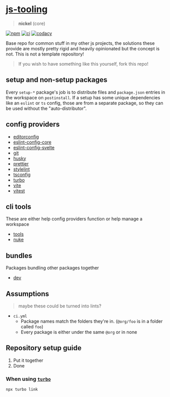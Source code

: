 # [js-tooling](https://github.com/AlexAegis/js-tooling)

> **nickel** (core)

[![npm](https://img.shields.io/npm/v/@alexaegis/ts/latest)](https://www.npmjs.com/package/@alexaegis/ts)
[![ci](https://github.com/AlexAegis/js-tooling/actions/workflows/ci.yml/badge.svg)](https://github.com/AlexAegis/js-tooling/actions/workflows/ci.yml)
[![codacy](https://app.codacy.com/project/badge/Grade/7939332dc9454dc1b0529e720ff902e6)](https://www.codacy.com/gh/AlexAegis/js-tooling/dashboard?utm_source=github.com&utm_medium=referral&utm_content=AlexAegis/js-tooling&utm_campaign=Badge_Grade)

Base repo for common stuff in my other js projects, the solutions these provide
are mostly pretty rigid and heavily opinionated but the concept is not. This is
not a template repository!

> If you wish to have something like this yourself, fork this repo!

## setup and non-setup packages

Every `setup-*` package's job is to distribute files and `package.json` entries
in the workspace on `postinstall`. If a setup has some unique dependencies like
an `eslint` or `ts` config, those are from a separate package, so they can be
used without the "auto-distributor".

## config providers

- [editorconfig](packages/editorconfig/)
- [eslint-config-core](packages/eslint-config-core/)
- [eslint-config-svelte](packages/eslint-config-svelte/)
- [git](packages/git/)
- [husky](packages/husky/)
- [prettier](packages/prettier/)
- [stylelint](packages/stylelint/)
- [tsconfig](packages/tsconfig/)
- [turbo](packages/turbo/)
- [vite](packages/vite/)
- [vitest](packages/vitest/)

## cli tools

These are either help config providers function or help manage a workspace

- [tools](packages/tools/)
- [nuke](packages/nuke/)

## bundles

Packages bundling other packages together

- [dev](packages/dev/)

## Assumptions

> maybe these could be turned into lints?

- `ci.yml`
  - Package names match the folders they're in. (`@org/foo` is in a folder
    called `foo`)
  - Every package is either under the same `@org` or in none

## Repository setup guide

1. Put it together
2. Done

### When using [`turbo`](packages/turbo/)

```sh
npx turbo link
```
